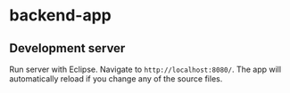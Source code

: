 # backend-app

## Development server

Run server with Eclipse. Navigate to `http://localhost:8080/`. The app will automatically reload if you change any of the source files.
